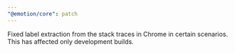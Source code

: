 ```yaml
---
"@emotion/core": patch
---
```


Fixed label extraction from the stack traces in Chrome in certain scenarios. This has affected only development builds.
